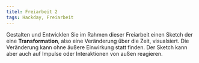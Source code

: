 ```yaml
---
titel: Freiarbeit 2
tags: Hackday, Freiarbeit
---
```


Gestalten und Entwicklen Sie im Rahmen dieser Freiarbeit einen Sketch der eine **Transformation**, also eine Veränderung über die Zeit, visualsiert. Die Veränderung kann ohne äußere Einwirkung statt finden. Der Sketch kann aber auch auf Impulse oder Interaktionen von außen reagieren.

